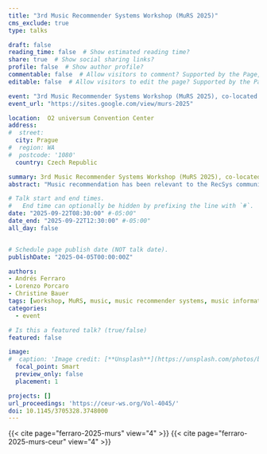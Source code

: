 ```yaml
---
title: "3rd Music Recommender Systems Workshop (MuRS 2025)"
cms_exclude: true
type: talks

draft: false
reading_time: false  # Show estimated reading time?
share: true  # Show social sharing links?
profile: false  # Show author profile?
commentable: false  # Allow visitors to comment? Supported by the Page, Post, and Docs content types.
editable: false  # Allow visitors to edit the page? Supported by the Page, Post, and Docs content types.

event: "3rd Music Recommender Systems Workshop (MuRS 2025), co-located with RecSys 2025"
event_url: "https://sites.google.com/view/murs-2025"

location:  O2 universum Convention Center
address:
#  street: 
  city: Prague
#  region: WA
#  postcode: '1080'
  country: Czech Republic

summary: 3rd Music Recommender Systems Workshop (MuRS 2025), co-located with RecSys 2025.
abstract: "Music recommendation has been relevant to the RecSys community since its early days. With the growth of music streaming platforms in the last twenty years, algorithmic recommendations have become critically important for the music industry. However, many challenges remain in the area of music recommender systems. For this third edition of the workshop, the key motivation is the growing impact of generative content on music recommendation. The rapid influx of AI-generated music is reshaping the streaming landscape, raising critical questions about discoverability, authenticity, and the role of recommender systems in curating such content. The challenges and opportunities associated with AI-generated content in music platforms are currently being addressed in diverse research communities beyond RecSys and the Music Information Retrieval (MIR) community. However, today, there is no forum where all these challenges are discussed jointly. The RecSys conference has traditionally not focused very much on music content understanding. On the other hand, while music content understanding is central to the MIR community, research on recommender systems is less prevalent in MIR research compared to other topics. This leaves a research gap between the two communities. The Music Recommender Systems Workshop (MuRS) aims to bridge the gap between the diverse research communities focused on the specific challenges of music recommender systems. The workshop will provide a space for researchers and practitioners from multiple disciplines to jointly discuss and exchange perspectives and solutions, and promote discussion from both academia and industry regarding future research directions in music recommender systems."

# Talk start and end times.
#   End time can optionally be hidden by prefixing the line with `#`.
date: "2025-09-22T08:30:00" #-05:00"
date_end: "2025-09-22T12:30:00" #-05:00"
all_day: false


# Schedule page publish date (NOT talk date).
publishDate: "2025-04-05T00:00:00Z"

authors:
- Andrés Ferraro
- Lorenzo Porcaro
- Christine Bauer
tags: [workshop, MuRS, music, music recommender systems, music information retrieval, MIR, recommender systems, RecSys, GenAI]
categories:
  - event

# Is this a featured talk? (true/false)
featured: false

image:
#  caption: 'Image credit: [**Unsplash**](https://unsplash.com/photos/bzdhc5b3Bxs)'
  focal_point: Smart
  preview_only: false
  placement: 1

projects: []
url_proceedings: 'https://ceur-ws.org/Vol-4045/'
doi: 10.1145/3705328.3748000
---
```


{{< cite page="ferraro-2025-murs" view="4" >}}
{{< cite page="ferraro-2025-murs-ceur" view="4" >}}